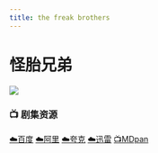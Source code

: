 ```yaml
---
title: the freak brothers
---
```

# 怪胎兄弟

![](/assets/image/Urbance.jpg)

### 📺 剧集资源

[☁️百度](https://pan.baidu.com/s/1p6AlQi1BbJlAQ2yNGVRsQg?pwd=hv6x) [☁️阿里](https://www.alipan.com/s/YVuVNq4Bi5i) [☁️夸克](https://pan.quark.cn/s/ad8aafb0bf01) [☁️迅雷](https://pan.xunlei.com/s/VO45emz-pa4BXdm3pKXB8KrkA1?pwd=5929#) [📺MDpan](https://pan.mdsub.top/zh-CN/%E6%80%AA%E8%83%8E%E5%85%84%E5%BC%9F/)